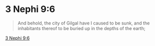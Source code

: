 # 3 Nephi 9:6

> And behold, the city of Gilgal have I caused to be sunk, and the inhabitants thereof to be buried up in the depths of the earth;

[3 Nephi 9:6](https://www.churchofjesuschrist.org/study/scriptures/bofm/3-ne/9?lang=eng&id=p6#p6)


